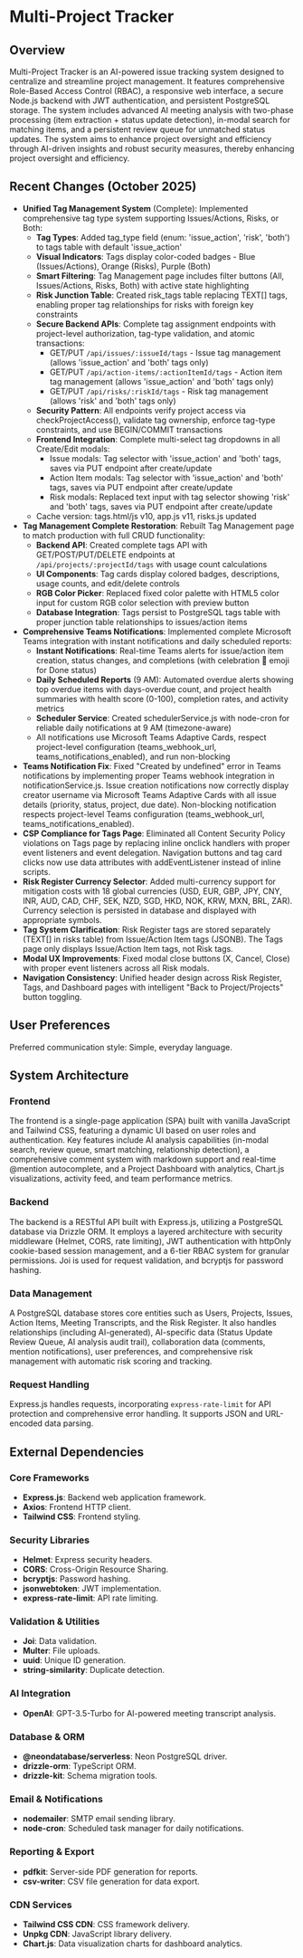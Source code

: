# Multi-Project Tracker

## Overview
Multi-Project Tracker is an AI-powered issue tracking system designed to centralize and streamline project management. It features comprehensive Role-Based Access Control (RBAC), a responsive web interface, a secure Node.js backend with JWT authentication, and persistent PostgreSQL storage. The system includes advanced AI meeting analysis with two-phase processing (item extraction + status update detection), in-modal search for matching items, and a persistent review queue for unmatched status updates. The system aims to enhance project oversight and efficiency through AI-driven insights and robust security measures, thereby enhancing project oversight and efficiency.

## Recent Changes (October 2025)
- **Unified Tag Management System** (Complete): Implemented comprehensive tag type system supporting Issues/Actions, Risks, or Both:
  - **Tag Types**: Added tag_type field (enum: 'issue_action', 'risk', 'both') to tags table with default 'issue_action'
  - **Visual Indicators**: Tags display color-coded badges - Blue (Issues/Actions), Orange (Risks), Purple (Both)
  - **Smart Filtering**: Tag Management page includes filter buttons (All, Issues/Actions, Risks, Both) with active state highlighting
  - **Risk Junction Table**: Created risk_tags table replacing TEXT[] tags, enabling proper tag relationships for risks with foreign key constraints
  - **Secure Backend APIs**: Complete tag assignment endpoints with project-level authorization, tag-type validation, and atomic transactions:
    - GET/PUT `/api/issues/:issueId/tags` - Issue tag management (allows 'issue_action' and 'both' tags only)
    - GET/PUT `/api/action-items/:actionItemId/tags` - Action item tag management (allows 'issue_action' and 'both' tags only)
    - GET/PUT `/api/risks/:riskId/tags` - Risk tag management (allows 'risk' and 'both' tags only)
  - **Security Pattern**: All endpoints verify project access via checkProjectAccess(), validate tag ownership, enforce tag-type constraints, and use BEGIN/COMMIT transactions
  - **Frontend Integration**: Complete multi-select tag dropdowns in all Create/Edit modals:
    - Issue modals: Tag selector with 'issue_action' and 'both' tags, saves via PUT endpoint after create/update
    - Action Item modals: Tag selector with 'issue_action' and 'both' tags, saves via PUT endpoint after create/update
    - Risk modals: Replaced text input with tag selector showing 'risk' and 'both' tags, saves via PUT endpoint after create/update
  - Cache version: tags.html/js v10, app.js v11, risks.js updated
- **Tag Management Complete Restoration**: Rebuilt Tag Management page to match production with full CRUD functionality:
  - **Backend API**: Created complete tags API with GET/POST/PUT/DELETE endpoints at `/api/projects/:projectId/tags` with usage count calculations
  - **UI Components**: Tag cards display colored badges, descriptions, usage counts, and edit/delete controls
  - **RGB Color Picker**: Replaced fixed color palette with HTML5 color input for custom RGB color selection with preview button
  - **Database Integration**: Tags persist to PostgreSQL tags table with proper junction table relationships to issues/action items
- **Comprehensive Teams Notifications**: Implemented complete Microsoft Teams integration with instant notifications and daily scheduled reports:
  - **Instant Notifications**: Real-time Teams alerts for issue/action item creation, status changes, and completions (with celebration 🎉 emoji for Done status)
  - **Daily Scheduled Reports** (9 AM): Automated overdue alerts showing top overdue items with days-overdue count, and project health summaries with health score (0-100), completion rates, and activity metrics
  - **Scheduler Service**: Created schedulerService.js with node-cron for reliable daily notifications at 9 AM (timezone-aware)
  - All notifications use Microsoft Teams Adaptive Cards, respect project-level configuration (teams_webhook_url, teams_notifications_enabled), and run non-blocking
- **Teams Notification Fix**: Fixed "Created by undefined" error in Teams notifications by implementing proper Teams webhook integration in notificationService.js. Issue creation notifications now correctly display creator username via Microsoft Teams Adaptive Cards with all issue details (priority, status, project, due date). Non-blocking notification respects project-level Teams configuration (teams_webhook_url, teams_notifications_enabled).
- **CSP Compliance for Tags Page**: Eliminated all Content Security Policy violations on Tags page by replacing inline onclick handlers with proper event listeners and event delegation. Navigation buttons and tag card clicks now use data attributes with addEventListener instead of inline scripts.
- **Risk Register Currency Selector**: Added multi-currency support for mitigation costs with 18 global currencies (USD, EUR, GBP, JPY, CNY, INR, AUD, CAD, CHF, SEK, NZD, SGD, HKD, NOK, KRW, MXN, BRL, ZAR). Currency selection is persisted in database and displayed with appropriate symbols.
- **Tag System Clarification**: Risk Register tags are stored separately (TEXT[] in risks table) from Issue/Action Item tags (JSONB). The Tags page only displays Issue/Action Item tags, not Risk tags.
- **Modal UX Improvements**: Fixed modal close buttons (X, Cancel, Close) with proper event listeners across all Risk modals.
- **Navigation Consistency**: Unified header design across Risk Register, Tags, and Dashboard pages with intelligent "Back to Project/Projects" button toggling.

## User Preferences
Preferred communication style: Simple, everyday language.

## System Architecture

### Frontend
The frontend is a single-page application (SPA) built with vanilla JavaScript and Tailwind CSS, featuring a dynamic UI based on user roles and authentication. Key features include AI analysis capabilities (in-modal search, review queue, smart matching, relationship detection), a comprehensive comment system with markdown support and real-time @mention autocomplete, and a Project Dashboard with analytics, Chart.js visualizations, activity feed, and team performance metrics.

### Backend
The backend is a RESTful API built with Express.js, utilizing a PostgreSQL database via Drizzle ORM. It employs a layered architecture with security middleware (Helmet, CORS, rate limiting), JWT authentication with httpOnly cookie-based session management, and a 6-tier RBAC system for granular permissions. Joi is used for request validation, and bcryptjs for password hashing.

### Data Management
A PostgreSQL database stores core entities such as Users, Projects, Issues, Action Items, Meeting Transcripts, and the Risk Register. It also handles relationships (including AI-generated), AI-specific data (Status Update Review Queue, AI analysis audit trail), collaboration data (comments, mention notifications), user preferences, and comprehensive risk management with automatic risk scoring and tracking.

### Request Handling
Express.js handles requests, incorporating `express-rate-limit` for API protection and comprehensive error handling. It supports JSON and URL-encoded data parsing.

## External Dependencies

### Core Frameworks
- **Express.js**: Backend web application framework.
- **Axios**: Frontend HTTP client.
- **Tailwind CSS**: Frontend styling.

### Security Libraries
- **Helmet**: Express security headers.
- **CORS**: Cross-Origin Resource Sharing.
- **bcryptjs**: Password hashing.
- **jsonwebtoken**: JWT implementation.
- **express-rate-limit**: API rate limiting.

### Validation & Utilities
- **Joi**: Data validation.
- **Multer**: File uploads.
- **uuid**: Unique ID generation.
- **string-similarity**: Duplicate detection.

### AI Integration
- **OpenAI**: GPT-3.5-Turbo for AI-powered meeting transcript analysis.

### Database & ORM
- **@neondatabase/serverless**: Neon PostgreSQL driver.
- **drizzle-orm**: TypeScript ORM.
- **drizzle-kit**: Schema migration tools.

### Email & Notifications
- **nodemailer**: SMTP email sending library.
- **node-cron**: Scheduled task manager for daily notifications.

### Reporting & Export
- **pdfkit**: Server-side PDF generation for reports.
- **csv-writer**: CSV file generation for data export.

### CDN Services
- **Tailwind CSS CDN**: CSS framework delivery.
- **Unpkg CDN**: JavaScript library delivery.
- **Chart.js**: Data visualization charts for dashboard analytics.